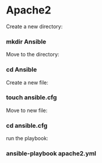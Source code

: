 # Apache2

Create a new directory: 
### mkdir Ansible

Move to the directory: 
### cd Ansible

Create a new file: 
### touch ansible.cfg

Move to new file: 
### cd ansible.cfg

run the playbook:
### ansible-playbook apache2.yml
